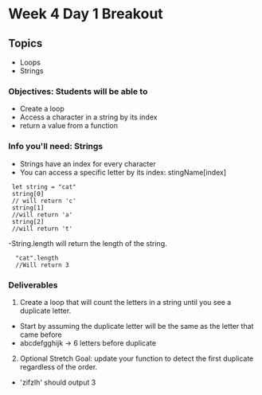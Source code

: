 # Week 4 Day 1 Breakout

## Topics

- Loops
- Strings

### Objectives: Students will be able to

- Create a loop
- Access a character in a string by its index
- return a value from a function

### Info you'll need: Strings

- Strings have an index for every character
- You can access a specific letter by its index: stingName[index]

```
 let string = "cat"
 string[0]
 // will return 'c'
 string[1]
 //will return 'a'
 string[2]
 //will return 't'
```

-String.length will return the length of the string.

```
  "cat".length
  //Will return 3
```

### Deliverables

1. Create a loop that will count the letters in a string until you see a duplicate letter.

- Start by assuming the duplicate letter will be the same as the letter that came before
- abcdefgghijk -> 6 letters before duplicate

2. Optional Stretch Goal: update your function to detect the first duplicate regardless of the order.

- 'zifzlh' should output 3
